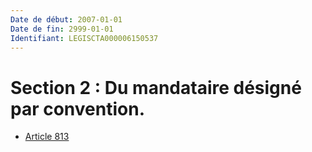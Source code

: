 ```yaml
---
Date de début: 2007-01-01
Date de fin: 2999-01-01
Identifiant: LEGISCTA000006150537
---
```


<h1>Section 2 : Du mandataire désigné par convention.</h1>

- [Article 813](article_813.md)
